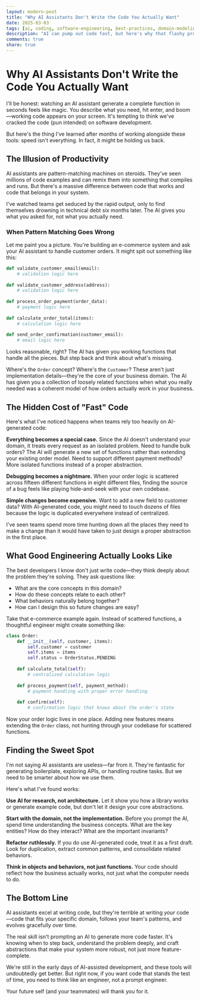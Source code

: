 ```yaml
---
layout: modern-post
title: "Why AI Assistants Don't Write the Code You Actually Want"
date: 2025-03-03
tags: [ai, coding, software-engineering, best-practices, domain-modeling]
description: "AI can pump out code fast, but here's why that flashy productivity boost often leaves you with a maintenance nightmare—and what to do about it."
comments: true
share: true
---
```


# Why AI Assistants Don't Write the Code You Actually Want

I'll be honest: watching an AI assistant generate a complete function in seconds feels like magic. You describe what you need, hit enter, and boom—working code appears on your screen. It's tempting to think we've cracked the code (pun intended) on software development.

But here's the thing I've learned after months of working alongside these tools: speed isn't everything. In fact, it might be holding us back.

## The Illusion of Productivity

AI assistants are pattern-matching machines on steroids. They've seen millions of code examples and can remix them into something that compiles and runs. But there's a massive difference between code that works and code that belongs in your system.

I've watched teams get seduced by the rapid output, only to find themselves drowning in technical debt six months later. The AI gives you what you asked for, not what you actually need.

### When Pattern Matching Goes Wrong

Let me paint you a picture. You're building an e-commerce system and ask your AI assistant to handle customer orders. It might spit out something like this:

```python
def validate_customer_email(email):
    # validation logic here
    
def validate_customer_address(address):
    # validation logic here
    
def process_order_payment(order_data):
    # payment logic here
    
def calculate_order_total(items):
    # calculation logic here
    
def send_order_confirmation(customer_email):
    # email logic here
```

Looks reasonable, right? The AI has given you working functions that handle all the pieces. But step back and think about what's missing.

Where's the `Order` concept? Where's the `Customer`? These aren't just implementation details—they're the core of your business domain. The AI has given you a collection of loosely related functions when what you really needed was a coherent model of how orders actually work in your business.

## The Hidden Cost of "Fast" Code

Here's what I've noticed happens when teams rely too heavily on AI-generated code:

**Everything becomes a special case.** Since the AI doesn't understand your domain, it treats every request as an isolated problem. Need to handle bulk orders? The AI will generate a new set of functions rather than extending your existing order model. Need to support different payment methods? More isolated functions instead of a proper abstraction.

**Debugging becomes a nightmare.** When your order logic is scattered across fifteen different functions in eight different files, finding the source of a bug feels like playing hide-and-seek with your own codebase.

**Simple changes become expensive.** Want to add a new field to customer data? With AI-generated code, you might need to touch dozens of files because the logic is duplicated everywhere instead of centralized.

I've seen teams spend more time hunting down all the places they need to make a change than it would have taken to just design a proper abstraction in the first place.

## What Good Engineering Actually Looks Like

The best developers I know don't just write code—they think deeply about the problem they're solving. They ask questions like:

- What are the core concepts in this domain?
- How do these concepts relate to each other?
- What behaviors naturally belong together?
- How can I design this so future changes are easy?

Take that e-commerce example again. Instead of scattered functions, a thoughtful engineer might create something like:

```python
class Order:
    def __init__(self, customer, items):
        self.customer = customer
        self.items = items
        self.status = OrderStatus.PENDING
    
    def calculate_total(self):
        # centralized calculation logic
    
    def process_payment(self, payment_method):
        # payment handling with proper error handling
    
    def confirm(self):
        # confirmation logic that knows about the order's state
```

Now your order logic lives in one place. Adding new features means extending the `Order` class, not hunting through your codebase for scattered functions.

## Finding the Sweet Spot

I'm not saying AI assistants are useless—far from it. They're fantastic for generating boilerplate, exploring APIs, or handling routine tasks. But we need to be smarter about how we use them.

Here's what I've found works:

**Use AI for research, not architecture.** Let it show you how a library works or generate example code, but don't let it design your core abstractions.

**Start with the domain, not the implementation.** Before you prompt the AI, spend time understanding the business concepts. What are the key entities? How do they interact? What are the important invariants?

**Refactor ruthlessly.** If you do use AI-generated code, treat it as a first draft. Look for duplication, extract common patterns, and consolidate related behaviors.

**Think in objects and behaviors, not just functions.** Your code should reflect how the business actually works, not just what the computer needs to do.

## The Bottom Line

AI assistants excel at writing code, but they're terrible at writing *your* code—code that fits your specific domain, follows your team's patterns, and evolves gracefully over time.

The real skill isn't prompting an AI to generate more code faster. It's knowing when to step back, understand the problem deeply, and craft abstractions that make your system more robust, not just more feature-complete.

We're still in the early days of AI-assisted development, and these tools will undoubtedly get better. But right now, if you want code that stands the test of time, you need to think like an engineer, not a prompt engineer.

Your future self (and your teammates) will thank you for it.